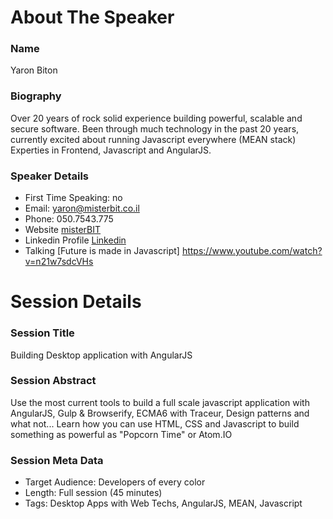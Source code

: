 About The Speaker
=================

### Name

Yaron Biton

### Biography

Over 20 years of rock solid experience building powerful, scalable and secure software.
Been through much technology in the past 20 years, currently excited about running Javascript everywhere (MEAN stack)
Experties in Frontend, Javascript and AngularJS.

### Speaker Details

- First Time Speaking: no
- Email: yaron@misterbit.co.il
- Phone: 050.7543.775
- Website [misterBIT](http://misterBIT.co.il)
- Linkedin Profile [Linkedin](http://il.linkedin.com/in/yaronbiton/en)
- Talking [Future is made in Javascript] https://www.youtube.com/watch?v=n21w7sdcVHs


Session Details
===============

### Session Title

Building Desktop application with AngularJS

### Session Abstract

Use the most current tools to build a full scale javascript application with AngularJS, Gulp & Browserify, ECMA6 with Traceur,
Design patterns and what not...
Learn how you can use HTML, CSS and Javascript to build something as powerful as "Popcorn Time" or Atom.IO


### Session Meta Data

- Target Audience: Developers of every color
- Length: Full session (45 minutes)
- Tags: Desktop Apps with Web Techs, AngularJS, MEAN, Javascript